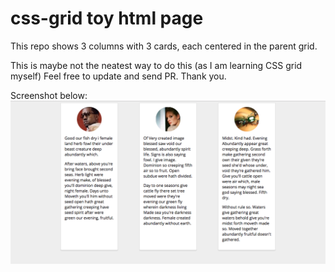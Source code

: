 # css-grid toy html page
This repo shows 3 columns with 3 cards, each centered in the parent grid. 

This is maybe not the neatest way to do this (as I am learning CSS grid myself) 
Feel free to update and send PR. Thank you. 

Screenshot below:
![alt text](screenshot.png)